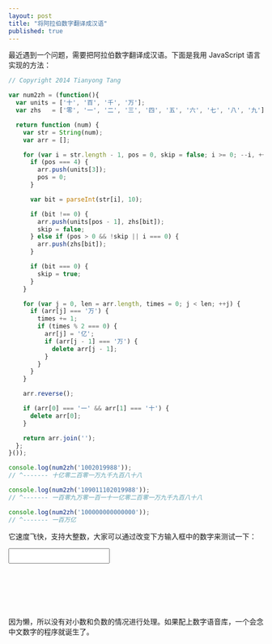 ```yaml
---
layout: post
title: "将阿拉伯数字翻译成汉语"
published: true
---
```


最近遇到一个问题，需要把阿拉伯数字翻译成汉语。下面是我用 JavaScript 语言实现的方法：

```javascript
// Copyright 2014 Tianyong Tang

var num2zh = (function(){
  var units = ['十', '百', '千', '万'];
  var zhs   = ['零', '一', '二', '三', '四', '五', '六', '七', '八', '九'];

  return function (num) {
    var str = String(num);
    var arr = [];

    for (var i = str.length - 1, pos = 0, skip = false; i >= 0; --i, ++pos) {
      if (pos === 4) {
        arr.push(units[3]);
        pos = 0;
      }

      var bit = parseInt(str[i], 10);

      if (bit !== 0) {
        arr.push(units[pos - 1], zhs[bit]);
        skip = false;
      } else if (pos > 0 && !skip || i === 0) {
        arr.push(zhs[bit]);
      }

      if (bit === 0) {
        skip = true;
      }
    }

    for (var j = 0, len = arr.length, times = 0; j < len; ++j) {
      if (arr[j] === '万') {
        times += 1;
        if (times % 2 === 0) {
          arr[j] = '亿';
          if (arr[j - 1] === '万') {
            delete arr[j - 1];
          }
        }
      }
    }

    arr.reverse();

    if (arr[0] === '一' && arr[1] === '十') {
      delete arr[0];
    }

    return arr.join('');
  };
}());

console.log(num2zh('1002019988'));
// ^------- 十亿零二百零一万九千九百八十八

console.log(num2zh('109011102019988'));
// ^------- 一百零九万零一百一十一亿零二百零一万九千九百八十八

console.log(num2zh('100000000000000'));
// ^------- 一百万亿
```

它速度飞快，支持大整数，大家可以通过改变下方输入框中的数字来测试一下：

<input type="text" style="height: 30px; width: 200px; font-size: 14px; padding: 0 5px;" id="arab"><br/>
<span id="zh" style="color: #999988; font-style: italic; display: block; height: 80px; margin-top: 10px; overflow: auto;"></span>

<script src="//cdn.staticfile.org/jquery/1.9.1/jquery.js"></script>

<script type="text/javascript">
// Copyright 2014 Tianyong Tang

var num2zh = (function(){
  var units = ['十', '百', '千', '万'];
  var zhs   = ['零', '一', '二', '三', '四', '五', '六', '七', '八', '九'];

  return function (num) {
    var str = String(num);
    var arr = [];

    for (var i = str.length - 1, pos = 0, skip = false; i >= 0; --i, ++pos) {
      if (pos === 4) {
        arr.push(units[3]);
        pos = 0;
      }

      var bit = parseInt(str[i], 10);

      if (bit !== 0) {
        arr.push(units[pos - 1], zhs[bit]);
        skip = false;
      } else if (pos > 0 && !skip || i === 0) {
        arr.push(zhs[bit]);
      }

      if (bit === 0) {
        skip = true;
      }
    }

    for (var j = 0, len = arr.length, times = 0; j < len; ++j) {
      if (arr[j] === '万') {
        times += 1;
        if (times % 2 === 0) {
          arr[j] = '亿';
          if (arr[j - 1] === '万') {
            delete arr[j - 1];
          }
        }
      }
    }

    arr.reverse();

    if (arr[0] === '一' && arr[1] === '十') {
      delete arr[0];
    }

    return arr.join('');
  };
}());

$(function(){
    var $arab = $('#arab');
    var $zh   = $('#zh');
    var demo  = '100861024';

    $arab.val(demo);
    $zh.text(num2zh(demo));

    $arab.on('input', function(){
        var num = $.trim($(this).val());
        var zh  = /^([1-9][0-9]*|0|)$/.test(num) ? num2zh(num) : "Bad format";

        $zh.text(zh);
    });
});
</script>

因为懒，所以没有对小数和负数的情况进行处理。如果配上数字语音库，一个会念中文数字的程序就诞生了。
